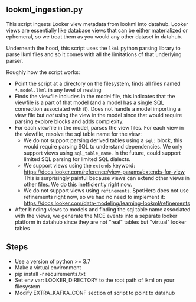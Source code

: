 ## lookml_ingestion.py
This script ingests Looker view metadata from lookml into datahub. Looker views are essentially like database views that can be either materialized or ephemeral, so we treat them as you would any other dataset in datahub.

Underneath the hood, this script uses the `lkml` python parsing library to parse lkml files and so it comes with all the limitations of that underlying parser.

Roughly how the script works:
- Point the script at a directory on the filesystem, finds all files named `*.model.lkml` in any level of nesting
- Finds the viewfile includes in the model file, this indicates that the viewfile is a part of that model (and a model has a single SQL connection associated with it). Does not handle a model importing a view file but *not* using the view in the model since that would require parsing explore blocks and adds complexity.
- For each viewfile in the model, parses the view files. For each view in the viewfile, resolve the sql table name for the view:
	- We do not support parsing derived tables using a `sql:` block, this would require parsing SQL to understand dependencies. We only support views using `sql_table_name`. In the future, could support limited SQL parsing for limited SQL dialects.
	- We support views using the `extends` keyword: https://docs.looker.com/reference/view-params/extends-for-view This is surprisingly painful because views can extend other views in other files. We do this inefficiently right now.
	- We do not support views using `refinements`. SpotHero does not use refinements right now, so we had no need to implement it: https://docs.looker.com/data-modeling/learning-lookml/refinements
- After binding views to models and finding the sql table name associated with the views, we generate the MCE events into a separate looker platform in datahub since they are not "real" tables but "virtual" looker tables

## Steps 
- Use a version of python >= 3.7
- Make a virtual environment
- pip install -r requirements.txt
- Set env var: LOOKER_DIRECTORY to the root path of lkml on your filesystem
- Modify EXTRA_KAFKA_CONF section of script to point to datahub